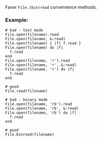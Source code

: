 Favor `File.(bin)read` convenience methods.

### Example:
    # bad - text mode
    File.open(filename).read
    File.open(filename, &:read)
    File.open(filename) { |f| f.read }
    File.open(filename) do |f|
      f.read
    end
    File.open(filename, 'r').read
    File.open(filename, 'r', &:read)
    File.open(filename, 'r') do |f|
      f.read
    end

    # good
    File.read(filename)

    # bad - binary mode
    File.open(filename, 'rb').read
    File.open(filename, 'rb', &:read)
    File.open(filename, 'rb') do |f|
      f.read
    end

    # good
    File.binread(filename)
